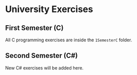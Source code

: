 # University Exercises

## First Semester (C)
All C programming exercises are inside the `1SemesterC` folder.

## Second Semester (C#)
New C# exercises will be added here.

